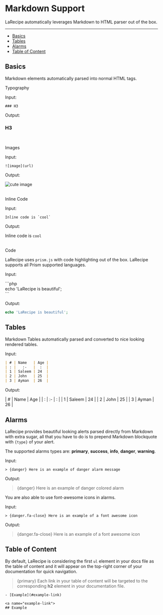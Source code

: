 # Markdown Support

LaRecipe automatically leverages Markdown to HTML parser out of the box.

---

- [Basics](#basics)
- [Tables](#tables)
- [Alarms](#alarms)
- [Table of Content](#toc)

<a name="basics"></a>
## Basics

Markdown elements automatically parsed into normal HTML tags.

<larecipe-badge type="success" rounded>Typography</larecipe-badge>

Input:

```text
### H3
```

Output:

### H3


<br>

<larecipe-badge type="success" rounded>Images</larecipe-badge>

Input:

```text
![image](url)
```

Output:

![cute image](https://media.tenor.com/images/f45c43d124468dc602a95baabadab70d/tenor.gif)

<br/>
<larecipe-badge type="success" rounded>Inline Code</larecipe-badge>

Input:

```text
Inline code is `cool`
```

Output:

Inline code is `cool`

<br/>
<larecipe-badge type="success" rounded>Code</larecipe-badge>

LaRecipe uses `prism.js` with code highlighting out of the box. LaRecipe supports all Prism supported languages.

Input:

\```php 
<br>
echo 'LaRecipe is beautiful';
<br>
\```

Output:

```php
echo 'LaRecipe is beautiful';
```


<a name="tables"></a>
## Tables

Markdown Tables automatically parsed and converted to nice looking rendered tables.

Input: 

```markdown
| # | Name   | Age |
| : |   :-   |  :  |
| 1 | Saleem | 24  |
| 2 | John   | 25  |
| 3 | Ayman  | 26  |
```

Output: 

| # | Name   | Age |
| : |   :-   |  :  |
| 1 | Saleem | 24  |
| 2 | John   | 25  |
| 3 | Ayman  | 26  |

<a name="alarms"></a>
## Alarms

LaRecipe provides beautiful looking alerts parsed directly from Markdown with extra sugar, all that you have to do is to prepend Markdown blockquote with `{type}` of your alert.

The supported alarms types are: **primary**, **success**, **info**, **danger**, **warning**.

Input: 

```text
> {danger} Here is an example of danger alarm message
```

Output:

> {danger} Here is an example of danger colored alarm

You are also able to use font-awesome icons in alarms.

Input: 

```text
> {danger.fa-close} Here is an example of a font awesome icon
```

Output:

> {danger.fa-close} Here is an example of a font awesome icon

<a name="toc"></a>
## Table of Content

By default, LaRecipe is considering the first `ul` element in your docs file as the table of content and it will appear on the top-right corner of your documentation for quick navigation.

> {primary} Each link in your table of content will be targeted to the corresponding **h2** element in your documentation file.
 
```text
- [Example](#example-link)

<a name="example-link">
## Example
```

<larecipe-feedback></larecipe-feedback>